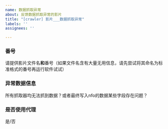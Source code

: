 ```yaml
---
name: 数据抓取异常
about: 反馈数据抓取异常的影片
title: "[crawler] 影片___数据抓取异常"
labels: ''
assignees: ''

---
```


### 番号
请提供影片文件名**和**番号（如果文件名含有大量无用信息，请先尝试将其命名为标准格式的番号再运行软件试试）

### 异常数据信息
所有抓取器均无法抓到数据？或者最终写入nfo的数据某些字段存在问题？

### 是否使用代理
是/否
